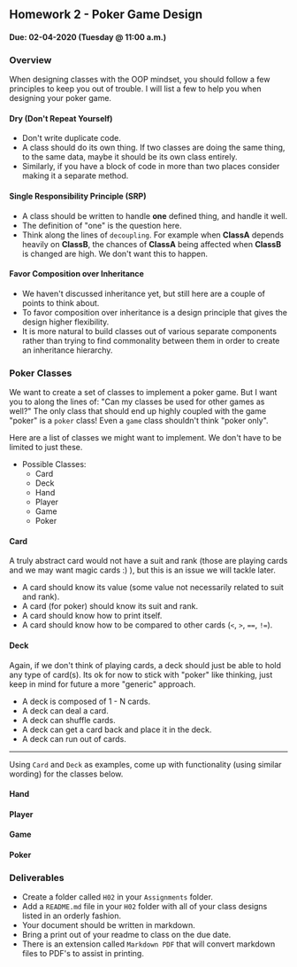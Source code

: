 ## Homework 2 - Poker Game Design
#### Due: 02-04-2020 (Tuesday @ 11:00 a.m.)

### Overview

When designing classes with the OOP mindset, you should follow a few principles to keep you out of trouble. I will list a few to help you when designing your poker game. 

#### Dry (Don't Repeat Yourself)

- Don't write duplicate code.
- A class should do its own thing. If two classes are doing the same thing, to the same data, maybe it should be its own class entirely.
- Similarly, if you have a block of code in more than two places consider making it a separate method.
  
#### Single Responsibility Principle (SRP)

- A class should be written to handle **one** defined thing, and handle it well. 
- The definition of "one" is the question here.
- Think along the lines of `decoupling`. For example when **ClassA** depends heavily on **ClassB**, the chances of **ClassA** being affected when **ClassB** is changed are high. We don't want this to happen.


#### Favor Composition over Inheritance

- We haven't discussed inheritance yet, but still here are a couple of points to think about.
- To favor composition over inheritance is a design principle that gives the design higher flexibility. 
- It is more natural to build classes out of various separate components rather than trying to find commonality between them in order to create an inheritance hierarchy.

### Poker Classes 

 We want to create a set of classes to implement a poker game. But I want you to along the lines of: "Can my classes be used for other games as well?" The only class that should end up highly coupled with the game "poker" is a `poker` class! Even a `game` class shouldn't think "poker only". 

 Here are a list of classes we might want to implement. We don't have to be limited to just these.

 - Possible Classes:
   - Card
   - Deck
   - Hand
   - Player
   - Game
   - Poker

#### Card

A truly abstract card would not have a suit and rank (those are playing cards and we may want magic cards :) ), but this is an issue we will tackle later.

- A card should know its value (some value not necessarily related to suit and rank).
- A card (for poker) should know its suit and rank.
- A card should know how to print itself.
- A card should know how to be compared to other cards (`<`, `>`, `==`, `!=`).

#### Deck

Again, if we don't think of playing cards, a deck should just be able to hold any type of card(s). Its ok for now to stick with "poker" like thinking, just keep in mind for future a more "generic" approach.

- A deck is composed of 1 - N cards.
- A deck can deal a card.
- A deck can shuffle cards.
- A deck can get a card back and place it in the deck.
- A deck can run out of cards.

----

Using `Card` and `Deck` as examples, come up with functionality (using similar wording) for the classes below. 

#### Hand

#### Player

#### Game

#### Poker


### Deliverables

- Create a folder called `H02` in your `Assignments` folder. 
- Add a `README.md` file in your `H02` folder with all of your class designs listed in an orderly fashion.
- Your document should be written in markdown.
- Bring a print out of your readme to class on the due date.
- There is an extension called `Markdown PDF` that will convert markdown files to PDF's to assist in printing.